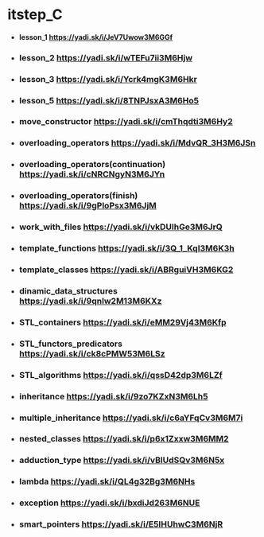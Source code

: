 # itstep_C

- #### lesson_1  https://yadi.sk/i/JeV7Uwow3M6GGf 
- ### lesson_2  https://yadi.sk/i/wTEFu7ii3M6Hjw
- ### lesson_3  https://yadi.sk/i/Ycrk4mgK3M6Hkr
- ### lesson_5  https://yadi.sk/i/8TNPJsxA3M6Ho5
- ### move_constructor  https://yadi.sk/i/cmThqdti3M6Hy2
- ### overloading_operators   https://yadi.sk/i/MdvQR_3H3M6JSn
- ### overloading_operators(continuation)  https://yadi.sk/i/cNRCNgyN3M6JYn
- ### overloading_operators(finish)   https://yadi.sk/i/9gPloPsx3M6JjM
- ### work_with_files   https://yadi.sk/i/vkDUlhGe3M6JrQ
- ### template_functions  https://yadi.sk/i/3Q_1_KqI3M6K3h
- ### template_classes   https://yadi.sk/i/ABRguiVH3M6KG2
- ### dinamic_data_structures https://yadi.sk/i/9qnlw2M13M6KXz
- ### STL_containers  https://yadi.sk/i/eMM29Vj43M6Kfp
- ### STL_functors_predicators  https://yadi.sk/i/ck8cPMW53M6LSz
- ### STL_algorithms   https://yadi.sk/i/qssD42dp3M6LZf
- ### inheritance   https://yadi.sk/i/9zo7KZxN3M6Lh5
- ### multiple_inheritance  https://yadi.sk/i/c6aYFqCv3M6M7i
- ### nested_classes  https://yadi.sk/i/p6x1Zxxw3M6MM2
- ### adduction_type  https://yadi.sk/i/vBlUdSQv3M6N5x
- ### lambda https://yadi.sk/i/QL4g32Bg3M6NHs
- ### exception   https://yadi.sk/i/bxdiJd263M6NUE
- ### smart_pointers  https://yadi.sk/i/E5IHUhwC3M6NjR






